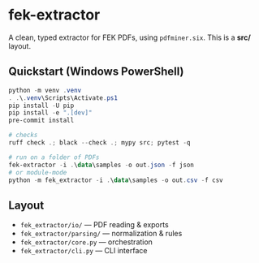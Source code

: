 # fek-extractor

A clean, typed extractor for FEK PDFs, using `pdfminer.six`. This is a **src/** layout.

## Quickstart (Windows PowerShell)

```powershell
python -m venv .venv
. .\.venv\Scripts\Activate.ps1
pip install -U pip
pip install -e ".[dev]"
pre-commit install

# checks
ruff check .; black --check .; mypy src; pytest -q

# run on a folder of PDFs
fek-extractor -i .\data\samples -o out.json -f json
# or module-mode
python -m fek_extractor -i .\data\samples -o out.csv -f csv
```

## Layout
- `fek_extractor/io/` — PDF reading & exports
- `fek_extractor/parsing/` — normalization & rules
- `fek_extractor/core.py` — orchestration
- `fek_extractor/cli.py` — CLI interface

